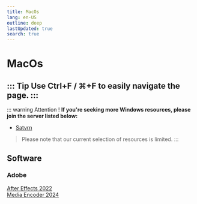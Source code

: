 ```yaml
---
title: MacOs
lang: en-US
outline: deep
lastUpdated: true
search: true
---
```

# MacOs
::: Tip
Use **Ctrl+F** / **⌘+F** to easily navigate the page.
:::
---
::: warning Attention !
**If you're seeking more Windows resources, please join the server listed below:**
- [Satvrn](https://discord.gg/pc6j7Qy4PU)
> Please note that our current selection of resources is limited.
:::

## Software

### Adobe

[After Effects 2022](https://mega.nz/folder/xjNngKIT#v8Q_u8mrOdBAKzpP5eUkYw)  
[Media Encoder 2024](https://drive.google.com/file/d/1eJaMQRXtMWb_Gd43m11TfVY-y6yBYGCS/view?usp=drive_link)  
